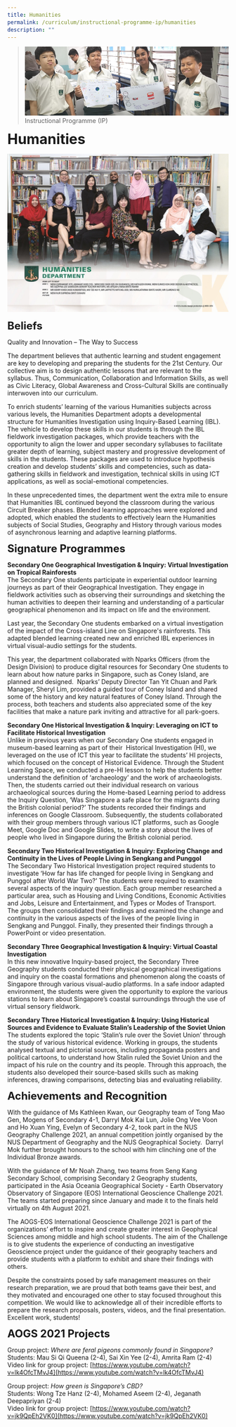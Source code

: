 ```yaml
---
title: Humanities
permalink: /curriculum/instructional-programme-ip/humanities
description: ""
---
```

>![](/images/Curriculum/Curriculum.jpg)
>Instructional Programme (IP)

**<font size=6>Humanities</font>**

![](/images/Curriculum/Seng%20Kang_Department_Humanities.jpg)

**<font size=5>Beliefs</font>**

Quality and Innovation – The Way to Success

The department believes that authentic learning and student engagement are key to developing and preparing the students for the 21st Century. Our collective aim is to design authentic lessons that are relevant to the syllabus. Thus, Communication, Collaboration and Information Skills, as well as Civic Literacy, Global Awareness and Cross-Cultural Skills are continually interwoven into our curriculum.

  

To enrich students’ learning of the various Humanities subjects across various levels, the Humanities Department adopts a developmental structure for Humanities Investigation using Inquiry-Based Learning (IBL). The vehicle to develop these skills in our students is through the IBL fieldwork investigation packages, which provide teachers with the opportunity to align the lower and upper secondary syllabuses to facilitate greater depth of learning, subject mastery and progressive development of skills in the students. These packages are used to introduce hypothesis creation and develop students’ skills and competencies, such as data-gathering skills in fieldwork and investigation, technical skills in using ICT applications, as well as social-emotional competencies.

In these unprecedented times, the department went the extra mile to ensure that Humanities IBL continued beyond the classroom during the various Circuit Breaker phases. Blended learning approaches were explored and adopted, which enabled the students to effectively learn the Humanities subjects of Social Studies, Geography and History through various modes of asynchronous learning and adaptive learning platforms.   

**<font size=5>Signature Programmes</font>**

**Secondary One Geographical Investigation & Inquiry: Virtual Investigation on Tropical Rainforests**<br>
The Secondary One students participate in experiential outdoor learning journeys as part of their Geographical Investigation. They engage in fieldwork activities such as observing their surroundings and sketching the human activities to deepen their learning and understanding of a particular geographical phenomenon and its impact on life and the environment. 

Last year, the Secondary One students embarked on a virtual investigation of the impact of the Cross-island Line on Singapore's rainforests. This adapted blended learning created new and enriched IBL experiences in virtual visual-audio settings for the students. 

  

This year, the department collaborated with Nparks Officers (from the Design Division) to produce digital resources for Secondary One students to learn about how nature parks in Singapore, such as Coney Island, are planned and designed.  Nparks’ Deputy Director Tan Yit Chuan and Park Manager, Sheryl Lim, provided a guided tour of Coney Island and shared some of the history and key natural features of Coney Island. Through the process, both teachers and students also appreciated some of the key facilities that make a nature park inviting and attractive for all park-goers.

  

**Secondary One Historical Investigation & Inquiry: Leveraging on ICT to Facilitate Historical Investigation**<br>
Unlike in previous years when our Secondary One students engaged in museum-based learning as part of their  Historical Investigation (HI), we leveraged on the use of ICT this year to facilitate the students’ HI projects, which focused on the concept of Historical Evidence. Through the Student Learning Space, we conducted a pre-HI lesson to help the students better understand the definition of ‘archaeology’ and the work of archaeologists. Then, the students carried out their individual research on various archaeological sources during the Home-based Learning period to address the Inquiry Question, ‘Was Singapore a safe place for the migrants during the British colonial period?’ The students recorded their findings and inferences on Google Classroom. Subsequently, the students collaborated with their group members through various ICT platforms, such as Google Meet, Google Doc and Google Slides, to write a story about the lives of people who lived in Singapore during the British colonial period. 

  

**Secondary Two Historical Investigation & Inquiry: Exploring Change and Continuity in the Lives of People Living in Sengkang and Punggol**<br>
The Secondary Two Historical Investigation project required students to investigate ‘How far has life changed for people living in Sengkang and Punggol after World War Two?’ The students were required to examine several aspects of the inquiry question. Each group member researched a particular area, such as Housing and Living Conditions, Economic Activities and Jobs, Leisure and Entertainment, and Types or Modes of Transport. The groups then consolidated their findings and examined the change and continuity in the various aspects of the lives of the people living in Sengkang and Punggol. Finally, they presented their findings through a PowerPoint or video presentation. 

  

**Secondary Three Geographical Investigation & Inquiry: Virtual Coastal Investigation**<br>
In this new innovative Inquiry-based project, the Secondary Three Geography students conducted their physical geographical investigations and inquiry on the coastal formations and phenomenon along the coasts of Singapore through various visual-audio platforms. In a safe indoor adapted environment, the students were given the opportunity to explore the various stations to learn about Singapore’s coastal surroundings through the use of virtual sensory fieldwork. 

  

**Secondary Three Historical Investigation & Inquiry: Using Historical Sources and Evidence to Evaluate Stalin’s Leadership of the Soviet Union**<br>
The students explored the topic ‘Stalin’s rule over the Soviet Union’ through the study of various historical evidence. Working in groups, the students analysed textual and pictorial sources, including propaganda posters and political cartoons, to understand how Stalin ruled the Soviet Union and the impact of his rule on the country and its people. Through this approach, the students also developed their source-based skills such as making inferences, drawing comparisons, detecting bias and evaluating reliability.

  
**<font size=5>Achievements and Recognition</font>**

With the guidance of Ms Kathleen Kwan, our Geography team of Tong Mao Gen, Mogens of Secondary 4-1, Darryl Mok Kai Lun, Jolie Ong Vee Voon and Ho Xuan Ying, Evelyn of Secondary 4-2, took part in the NUS Geography Challenge 2021, an annual competition jointly organised by the NUS Department of Geography and the NUS Geographical Society.  Darryl Mok further brought honours to the school with him clinching one of the Individual Bronze awards.

  

With the guidance of Mr Noah Zhang, two teams from Seng Kang Secondary School, comprising Secondary 2 Geography students, participated in the Asia Oceania Geographical Society - Earth Observatory Observatory of Singapore (EOS) International Geoscience Challenge 2021.  The teams started preparing since January and made it to the finals held virtually on 4th August 2021.

  

The AOGS-EOS International Geoscience Challenge 2021 is part of the organizations’ effort to inspire and create greater interest in Geophysical Sciences among middle and high school students. The aim of the Challenge is to give students the experience of conducting an investigative Geoscience project under the guidance of their geography teachers and provide students with a platform to exhibit and share their findings with others.

Despite the constraints posed by safe management measures on their research preparation, we are proud that both teams gave their best, and they motivated and encouraged one other to stay focused throughout this competition. We would like to acknowledge all of their incredible efforts to prepare the research proposals, posters, videos, and the final presentation. Excellent work, students!

  
**<font size=5>AOGS 2021 Projects</font>**

Group project: _Where are feral pigeons commonly found in Singapore?_<br>
Students: Mau Si Qi Queena (2-4), Sai Xin Yee (2-4), Amrita Ram (2-4)<br>
Video link for group project: [https://www.youtube.com/watch?v=lk4OfcTMvJ4](https://www.youtube.com/watch?v=lk4OfcTMvJ4)

Group project: _How green is Singapore’s CBD?_<br>
Students: Wong Tze Hanz (2-4), Mohamed Aseem (2-4), Jeganath Deepapriyan (2-4)<br>
Video link for group project: [https://www.youtube.com/watch?v=jk9QpEh2VK0](https://www.youtube.com/watch?v=jk9QpEh2VK0)